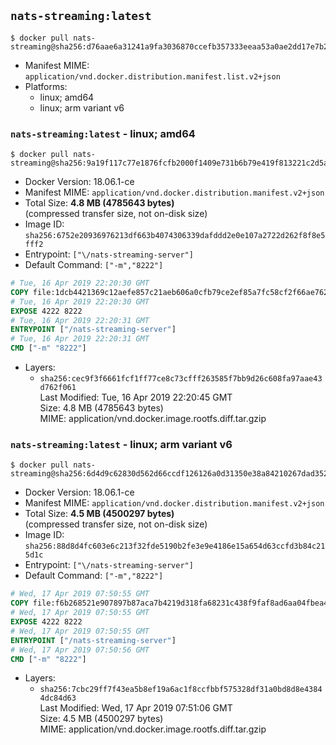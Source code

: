 ## `nats-streaming:latest`

```console
$ docker pull nats-streaming@sha256:d76aae6a31241a9fa3036870ccefb357333eeaa53a0ae2dd17e7b2cebd7e886c
```

-	Manifest MIME: `application/vnd.docker.distribution.manifest.list.v2+json`
-	Platforms:
	-	linux; amd64
	-	linux; arm variant v6

### `nats-streaming:latest` - linux; amd64

```console
$ docker pull nats-streaming@sha256:9a19f117c77e1876fcfb2000f1409e731b6b79e419f813221c2d5a57fc5c1f2f
```

-	Docker Version: 18.06.1-ce
-	Manifest MIME: `application/vnd.docker.distribution.manifest.v2+json`
-	Total Size: **4.8 MB (4785643 bytes)**  
	(compressed transfer size, not on-disk size)
-	Image ID: `sha256:6752e20936976213df663b4074306339dafddd2e0e107a2722d262f8f8e5fff2`
-	Entrypoint: `["\/nats-streaming-server"]`
-	Default Command: `["-m","8222"]`

```dockerfile
# Tue, 16 Apr 2019 22:20:30 GMT
COPY file:1dcb4421369c12aefe857c21aeb606a0cfb79ce2ef85a7fc58cf2f66ae762aeb in /nats-streaming-server 
# Tue, 16 Apr 2019 22:20:30 GMT
EXPOSE 4222 8222
# Tue, 16 Apr 2019 22:20:31 GMT
ENTRYPOINT ["/nats-streaming-server"]
# Tue, 16 Apr 2019 22:20:31 GMT
CMD ["-m" "8222"]
```

-	Layers:
	-	`sha256:cec9f3f6661fcf1ff77ce8c73cfff263585f7bb9d26c608fa97aae43d762f061`  
		Last Modified: Tue, 16 Apr 2019 22:20:45 GMT  
		Size: 4.8 MB (4785643 bytes)  
		MIME: application/vnd.docker.image.rootfs.diff.tar.gzip

### `nats-streaming:latest` - linux; arm variant v6

```console
$ docker pull nats-streaming@sha256:6d4d9c62830d562d66ccdf126126a0d31350e38a84210267dad352e9f268f1d7
```

-	Docker Version: 18.06.1-ce
-	Manifest MIME: `application/vnd.docker.distribution.manifest.v2+json`
-	Total Size: **4.5 MB (4500297 bytes)**  
	(compressed transfer size, not on-disk size)
-	Image ID: `sha256:88d8d4fc603e6c213f32fde5190b2fe3e9e4186e15a654d63ccfd3b84c215d1c`
-	Entrypoint: `["\/nats-streaming-server"]`
-	Default Command: `["-m","8222"]`

```dockerfile
# Wed, 17 Apr 2019 07:50:55 GMT
COPY file:f6b268521e907897b87aca7b4219d318fa68231c438f9faf8ad6aa04fbea4a49 in /nats-streaming-server 
# Wed, 17 Apr 2019 07:50:55 GMT
EXPOSE 4222 8222
# Wed, 17 Apr 2019 07:50:55 GMT
ENTRYPOINT ["/nats-streaming-server"]
# Wed, 17 Apr 2019 07:50:56 GMT
CMD ["-m" "8222"]
```

-	Layers:
	-	`sha256:7cbc29ff7f43ea5b8ef19a6ac1f8ccfbbf575328df31a0bd8d8e43844dc84d63`  
		Last Modified: Wed, 17 Apr 2019 07:51:06 GMT  
		Size: 4.5 MB (4500297 bytes)  
		MIME: application/vnd.docker.image.rootfs.diff.tar.gzip
